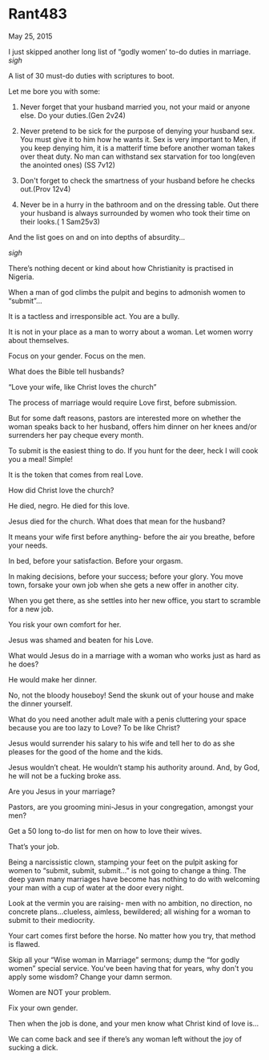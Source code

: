 # Rant483


May 25, 2015

I just skipped another long list of “godly women’ to-do duties in marriage. *sigh*

A list of 30 must-do duties with scriptures to boot.

Let me bore you with some:

1. Never forget that your husband married you, not your maid or anyone else. Do your duties.(Gen 2v24)

2. Never pretend to be sick for the purpose of denying your husband sex. You must give it to him how he wants it. Sex is very important to Men, if you keep denying him, it is a matterif time before another woman takes over theat duty. No man can withstand sex starvation for too long(even the anointed ones) (SS 7v12)

3. Don't forget to check the smartness of your husband before he checks out.(Prov 12v4)

4. Never be in a hurry in the bathroom and on the dressing table. Out there your husband is always surrounded by women who took their time on their looks.( 1 Sam25v3)

And the list goes on and on into depths of absurdity…

*sigh*

There’s nothing decent or kind about how Christianity is practised in Nigeria.

When a man of god climbs the pulpit and begins to admonish women to “submit”…

It is a tactless and irresponsible act. You are a bully.

It is not in your place as a man to worry about a woman. Let women worry about themselves.

Focus on your gender. Focus on the men.

What does the Bible tell husbands?

“Love your wife, like Christ loves the church”

The process of marriage would require Love first, before submission.

But for some daft reasons, pastors are interested more on whether the woman speaks back to her husband, offers him dinner on her knees and/or surrenders her pay cheque every month.

To submit is the easiest thing to do. If you hunt for the deer, heck I will cook you a meal! Simple!

It is the token that comes from real Love.

How did Christ love the church?

He died, negro. He died for this love.

Jesus died for the church. What does that mean for the husband?

It means your wife first before anything- before the air you breathe, before your needs. 

In bed, before your satisfaction. Before your orgasm.

In making decisions, before your success; before your glory. You move town, forsake your own job when she gets a new offer in another city.

When you get there, as she settles into her new office, you start to scramble for a new job.

You risk your own comfort for her.

Jesus was shamed and beaten for his Love. 

What would Jesus do in a marriage with a woman who works just as hard as he does?

He would make her dinner. 

No, not the bloody houseboy! Send the skunk out of your house and make the dinner yourself.

What do you need another adult male with a penis cluttering your space because you are too lazy to Love? To be like Christ?

Jesus would surrender his salary to his wife and tell her to do as she pleases for the good of the home and the kids.

Jesus wouldn’t cheat. He wouldn’t stamp his authority around. And, by God, he will not be a fucking broke ass.

Are you Jesus in your marriage?

Pastors, are you grooming mini-Jesus in your congregation, amongst your men?

Get a 50 long to-do list for men on how to love their wives.

That’s your job.

Being a narcissistic clown, stamping your feet on the pulpit asking for women to “submit, submit, submit…” is not going to change a thing. The deep yawn many marriages have become has nothing to do with welcoming your man with a cup of water at the door every night.

Look at the vermin you are raising- men with no ambition, no direction, no concrete plans…clueless, aimless, bewildered; all wishing for a woman to submit to their mediocrity.

Your cart comes first before the horse. No matter how you try, that method is flawed.

Skip all your “Wise woman in Marriage” sermons; dump the “for godly women” special service. You've been having that for years, why don't you apply some wisdom? Change your damn sermon.

Women are NOT your problem.

Fix your own gender.

Then when the job is done, and your men know what Christ kind of love is…

We can come back and see if there’s any woman left without the joy of sucking a dick.